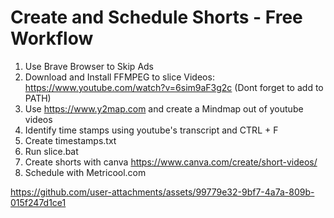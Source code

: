 # Create and Schedule Shorts - Free Workflow

1. Use Brave Browser to Skip Ads
2. Download and Install FFMPEG to slice Videos: https://www.youtube.com/watch?v=6sim9aF3g2c (Dont forget to add to PATH)
4. Use https://www.y2map.com and create a Mindmap out of youtube videos
5. Identify time stamps using youtube's transcript and CTRL + F 
6. Create timestamps.txt
5. Run slice.bat
6. Create shorts with canva https://www.canva.com/create/short-videos/
7. Schedule with Metricool.com



https://github.com/user-attachments/assets/99779e32-9bf7-4a7a-809b-015f247d1ce1

